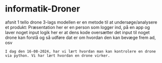 # informatik-Droner
afsnit 1 tello drone
   3-lags modellen er en metode til at undersøge/analysere et produkt:
       Præsentation her er en person som logger ind, på en app og laver noget input
       logik her er at dens kode oversætter det input til noget drone kan forstå og så udføre
       dat er om hvordan den kan bevæge frem ad, osv

    I dag den 16-08-2024, har vi lært hvordan man kan kontrolere en drone via python. Vi har lært hvordan en drone virker.
